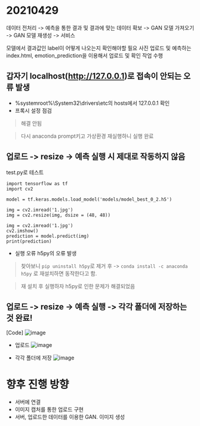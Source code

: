 # 20210429

데이터 전처리 -> 예측을 통한 결과 및 결과에 맞는 데이터 확보 -> GAN 모델 가져오기 -> GAN 모델 재생성 -> 서비스

모델에서 결과값인 label이 어떻게 나오는지 확인해야할 필요
사진 업로드 및 예측하는 index.html, emotion_prediction을 이용해서 업로드 및 확인 작업 수행

## 갑자기 localhost(http://127.0.0.1)로 접속이 안되는 오류 발생
- %systemroot%\System32\drivers\etc의 hosts에서 127.0.0.1 확인
- 프록시 설정 점검
> 해결 안됨

> 다시 anaconda prompt키고 가상환경 재실행하니 실행 완료

## 업로드 -> resize -> 예측 실행 시 제대로 작동하지 않음

test.py로 테스트
```
import tensorflow as tf
import cv2

model = tf.keras.models.load_model('models/model_best_0_2.h5')

img = cv2.imread('1.jpg')
img = cv2.resize(img, dsize = (48, 48))

img = cv2.imread('1.jpg')
cv2.imshow()
prediction = model.predict(img)
print(prediction)
```

- 실행 오류 h5py의 오류 발생
> 찾아보니 `pip uninstall h5py`로 제거 후 -> `conda install -c anaconda h5py` 로 재설치하면 동작한다고 함.

> 재 설치 후 실행하자 h5py로 인한 문제가 해결되었음

## 업로드 -> resize -> 예측 실행 -> 각각 폴더에 저장하는 것 완료!
[Code]
![image](https://user-images.githubusercontent.com/43158502/116551752-31458d00-a933-11eb-853c-568a934ec300.png)

- 업로드
![image](https://user-images.githubusercontent.com/43158502/116551393-db70e500-a932-11eb-8ac6-a4e22ea43b7a.png)

- 각각 폴더에 저장
![image](https://user-images.githubusercontent.com/43158502/116551357-d14ee680-a932-11eb-8834-9ae95e2b167a.png)

# 향후 진행 방향
- 서버에 연결
- 이미지 캡처를 통한 업로드 구현
- 서버, 업로드한 데이터를 이용한 GAN. 이미지 생성
